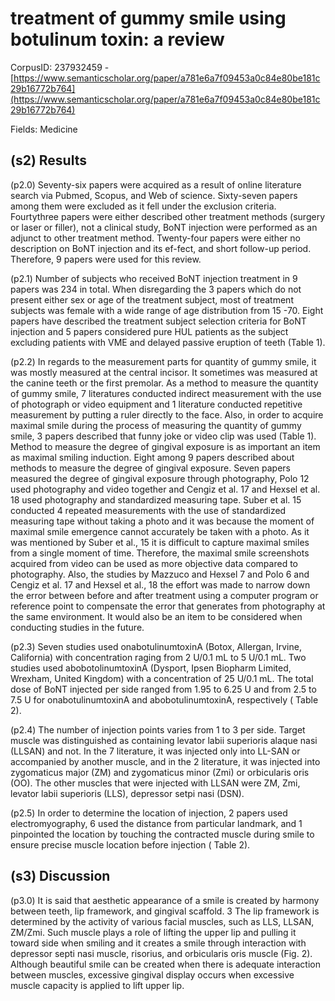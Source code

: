 # treatment of gummy smile using botulinum toxin: a review

CorpusID: 237932459 - [https://www.semanticscholar.org/paper/a781e6a7f09453a0c84e80be181c29b16772b764](https://www.semanticscholar.org/paper/a781e6a7f09453a0c84e80be181c29b16772b764)

Fields: Medicine

## (s2) Results
(p2.0) Seventy-six papers were acquired as a result of online literature search via Pubmed, Scopus, and Web of science. Sixty-seven papers among them were excluded as it fell under the exclusion criteria. Fourtythree papers were either described other treatment methods (surgery or laser or filler), not a clinical study, BoNT injection were performed as an adjunct to other treatment method. Twenty-four papers were either no description on BoNT injection and its ef-fect, and short follow-up period. Therefore, 9 papers were used for this review.

(p2.1) Number of subjects who received BoNT injection treatment in 9 papers was 234 in total. When disregarding the 3 papers which do not present either sex or age of the treatment subject, most of treatment subjects was female with a wide range of age distribution from 15 -70. Eight papers have described the treatment subject selection criteria for BoNT injection and 5 papers considered pure HUL patients as the subject excluding patients with VME and delayed passive eruption of teeth (Table 1).

(p2.2) In regards to the measurement parts for quantity of gummy smile, it was mostly measured at the central incisor. It sometimes was measured at the canine teeth or the first premolar. As a method to measure the quantity of gummy smile, 7 literatures conducted indirect measurement with the use of photograph or video equipment and 1 literature conducted repetitive measurement by putting a ruler directly to the face. Also, in order to acquire maximal smile during the process of measuring the quantity of gummy smile, 3 papers described that funny joke or video clip was used (Table 1). Method to measure the degree of gingival exposure is as important an item as maximal smiling induction. Eight among 9 papers described about methods to measure the degree of gingival exposure. Seven papers measured the degree of gingival exposure through photography, Polo 12 used photography and video together and Cengiz et al. 17 and Hexsel et al. 18 used photography and standardized measuring tape. Suber et al. 15 conducted 4 repeated measurements with the use of standardized measuring tape without taking a photo and it was because the moment of maximal smile emergence cannot accurately be taken with a photo. As it was mentioned by Suber et al., 15 it is difficult to capture maximal smiles from a single moment of time. Therefore, the maximal smile screenshots acquired from video can be used as more objective data compared to photography. Also, the studies by Mazzuco and Hexsel 7 and Polo 6 and Cengiz et al. 17 and Hexsel et al., 18 the effort was made to narrow down the error between before and after treatment using a computer program or reference point to compensate the error that generates from photography at the same environment. It would also be an item to be considered when conducting studies in the future.

(p2.3) Seven studies used onabotulinumtoxinA (Botox, Allergan, Irvine, California) with concentration raging from 2 U/0.1 mL to 5 U/0.1 mL. Two studies used abobotolinumtoxinA (Dysport, Ipsen Biopharm Limited, Wrexham, United Kingdom) with a concentration of 25 U/0.1 mL. The total dose of BoNT injected per side ranged from 1.95 to 6.25 U and from 2.5 to 7.5 U for onabotulinumtoxinA and abobotulinumtoxinA, respectively ( Table 2).

(p2.4) The number of injection points varies from 1 to 3 per side. Target muscle was distinguished as containing levator labii superioris alaque nasi (LLSAN) and not. In the 7 literature, it was injected only into LL-SAN or accompanied by another muscle, and in the 2 literature, it was injected into zygomaticus major (ZM) and zygomaticus minor (Zmi) or orbicularis oris (OO). The other muscles that were injected with LLSAN were ZM, Zmi, levator labii superioris (LLS), depressor setpi nasi (DSN).

(p2.5) In order to determine the location of injection, 2 papers used electromyography, 6 used the distance from particular landmark, and 1 pinpointed the location by touching the contracted muscle during smile to ensure precise muscle location before injection ( Table 2).
## (s3) Discussion
(p3.0) It is said that aesthetic appearance of a smile is created by harmony between teeth, lip framework, and gingival scaffold. 3 The lip framework is determined by the activity of various facial muscles, such as LLS, LLSAN, ZM/Zmi. Such muscle plays a role of lifting the upper lip and pulling it toward side when smiling and it creates a smile through interaction with depressor septi nasi muscle, risorius, and orbicularis oris muscle (Fig. 2). Although beautiful smile can be created when there is adequate interaction between muscles, excessive gingival display occurs when excessive muscle capacity is applied to lift upper lip.

